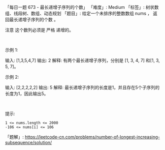 「每日一题 673 - 最长递增子序列的个数」
「难度」: Medium
「标签」: 树状数组、线段树、数组、动态规划
「题目」: 给定一个未排序的整数数组 nums ， 返回最长递增子序列的个数 。

注意 这个数列必须是 严格 递增的。

 

示例 1:

输入: [1,3,5,4,7]
输出: 2
解释: 有两个最长递增子序列，分别是 [1, 3, 4, 7] 和[1, 3, 5, 7]。


示例 2:

输入: [2,2,2,2,2]
输出: 5
解释: 最长递增子序列的长度是1，并且存在5个子序列的长度为1，因此输出5。


 

提示: 




	1 <= nums.length <= 2000
	-106 <= nums[i] <= 106



「题解」: https://leetcode-cn.com/problems/number-of-longest-increasing-subsequence/solution/
